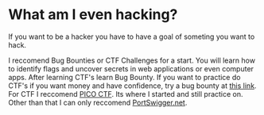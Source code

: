 # What am I even hacking?

If you want to be a hacker you have to have a goal of someting you want to hack.

I reccomend Bug Bounties or CTF Challenges for a start. You will learn how to identify flags and uncover secrets in web applications or even computer apps. 
After learning CTF's learn Bug Bounty. If you want to practice do CTF's if you want money and have confidence, try a bug bounty at [this link](https://hackerone.com/directory/programs).
For CTF I reccomend [PICO CTF](https://picoctf.org/). Its where I started and still practice on. Other than that I can only reccomend [PortSwigger.net](https://portswigger.net/web-security).

